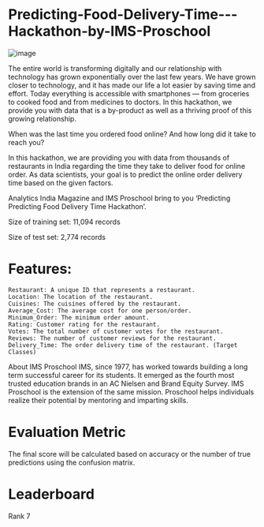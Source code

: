 # Predicting-Food-Delivery-Time---Hackathon-by-IMS-Proschool
![image](https://user-images.githubusercontent.com/37707687/70584771-28da9e00-1be8-11ea-975b-496f4dba3e5a.png)

The entire world is transforming digitally and our relationship with technology has grown exponentially over the last few years. We have grown closer to technology, and it has made our life a lot easier by saving time and effort. Today everything is accessible with smartphones — from groceries to cooked food and from medicines to doctors. In this hackathon, we provide you with data that is a by-product as well as a thriving proof of this growing relationship. 

When was the last time you ordered food online? And how long did it take to reach you?

In this hackathon, we are providing you with data from thousands of restaurants in India regarding the time they take to deliver food for online order. As data scientists, your goal is to predict the online order delivery time based on the given factors.

Analytics India Magazine and IMS Proschool bring to you ‘Predicting Predicting Food Delivery Time Hackathon’.

Size of training set: 11,094 records

Size of test set: 2,774 records

# Features:
    Restaurant: A unique ID that represents a restaurant.
    Location: The location of the restaurant.
    Cuisines: The cuisines offered by the restaurant.
    Average_Cost: The average cost for one person/order.
    Minimum_Order: The minimum order amount.
    Rating: Customer rating for the restaurant.
    Votes: The total number of customer votes for the restaurant.
    Reviews: The number of customer reviews for the restaurant.
    Delivery_Time: The order delivery time of the restaurant. (Target Classes) 
    
About IMS Proschool
IMS, since 1977, has worked towards building a long term successful career for its students. It emerged as the fourth most trusted education brands in an AC Nielsen and Brand Equity Survey. IMS Proschool is the extension of the same mission. Proschool helps individuals realize their potential by mentoring and imparting skills.

# Evaluation Metric
The final score will be calculated based on accuracy or the number of true predictions using the confusion matrix.

# Leaderboard
Rank 7
